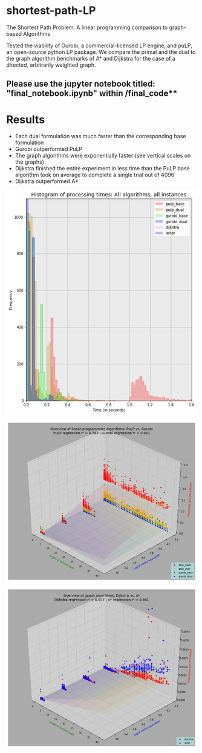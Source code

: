 # shortest-path-LP
The Shortest Path Problem: A linear programming comparison to graph-based Algorithms

Tested the viability of Gurobi, a commercial-licensed LP engine, and puLP, an open-source python LP package. We compare the primal and the dual to the graph algorithm benchmarks of A* and Dijkstra for the case of a directed, arbitrarily weighted graph.

## Please use the jupyter notebook titled: "final_notebook.ipynb" within /final_code**


# Results
- Each dual formulation was much faster than the corresponding base formulation
- Gurobi outperformed PuLP
- The graph algorithms were exponentially faster (see vertical scales on the graphs)
- Dijkstra finished the entire experiment in less time than the PuLP base algorithm took on average to complete a single trial out of 4096
- Dijkstra outperformed A* 

![Histogram of Processing Times for all implementations](https://github.com/james-salafatinos/shortest-path-LP/blob/master/Images/Histogram_of_processing_times.png)


![LP Times](https://github.com/james-salafatinos/shortest-path-LP/blob/master/Images/Linear_programming_processing_times.png)

![Graph Times](https://github.com/james-salafatinos/shortest-path-LP/blob/master/Images/graph_processing_times.png)

